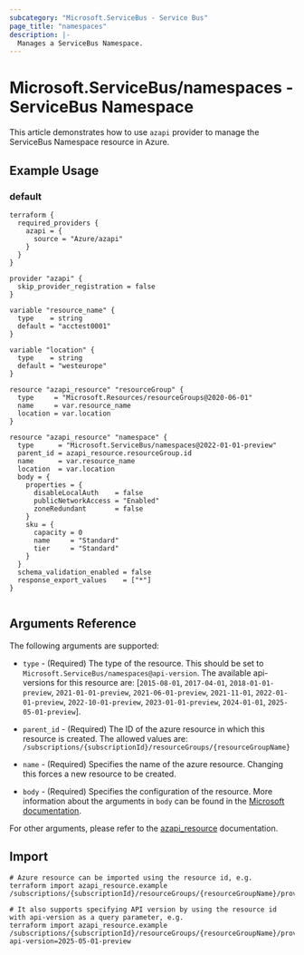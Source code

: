 ```yaml
---
subcategory: "Microsoft.ServiceBus - Service Bus"
page_title: "namespaces"
description: |-
  Manages a ServiceBus Namespace.
---
```


# Microsoft.ServiceBus/namespaces - ServiceBus Namespace

This article demonstrates how to use `azapi` provider to manage the ServiceBus Namespace resource in Azure.

## Example Usage

### default

```hcl
terraform {
  required_providers {
    azapi = {
      source = "Azure/azapi"
    }
  }
}

provider "azapi" {
  skip_provider_registration = false
}

variable "resource_name" {
  type    = string
  default = "acctest0001"
}

variable "location" {
  type    = string
  default = "westeurope"
}

resource "azapi_resource" "resourceGroup" {
  type     = "Microsoft.Resources/resourceGroups@2020-06-01"
  name     = var.resource_name
  location = var.location
}

resource "azapi_resource" "namespace" {
  type      = "Microsoft.ServiceBus/namespaces@2022-01-01-preview"
  parent_id = azapi_resource.resourceGroup.id
  name      = var.resource_name
  location  = var.location
  body = {
    properties = {
      disableLocalAuth    = false
      publicNetworkAccess = "Enabled"
      zoneRedundant       = false
    }
    sku = {
      capacity = 0
      name     = "Standard"
      tier     = "Standard"
    }
  }
  schema_validation_enabled = false
  response_export_values    = ["*"]
}


```



## Arguments Reference

The following arguments are supported:

* `type` - (Required) The type of the resource. This should be set to `Microsoft.ServiceBus/namespaces@api-version`. The available api-versions for this resource are: [`2015-08-01`, `2017-04-01`, `2018-01-01-preview`, `2021-01-01-preview`, `2021-06-01-preview`, `2021-11-01`, `2022-01-01-preview`, `2022-10-01-preview`, `2023-01-01-preview`, `2024-01-01`, `2025-05-01-preview`].

* `parent_id` - (Required) The ID of the azure resource in which this resource is created. The allowed values are:  
  `/subscriptions/{subscriptionId}/resourceGroups/{resourceGroupName}`

* `name` - (Required) Specifies the name of the azure resource. Changing this forces a new resource to be created.

* `body` - (Required) Specifies the configuration of the resource. More information about the arguments in `body` can be found in the [Microsoft documentation](https://learn.microsoft.com/en-us/azure/templates/Microsoft.ServiceBus/namespaces?pivots=deployment-language-terraform).

For other arguments, please refer to the [azapi_resource](https://registry.terraform.io/providers/Azure/azapi/latest/docs/resources/resource) documentation.

## Import

 ```shell
 # Azure resource can be imported using the resource id, e.g.
 terraform import azapi_resource.example /subscriptions/{subscriptionId}/resourceGroups/{resourceGroupName}/providers/Microsoft.ServiceBus/namespaces/{resourceName}
 
 # It also supports specifying API version by using the resource id with api-version as a query parameter, e.g.
 terraform import azapi_resource.example /subscriptions/{subscriptionId}/resourceGroups/{resourceGroupName}/providers/Microsoft.ServiceBus/namespaces/{resourceName}?api-version=2025-05-01-preview
 ```
